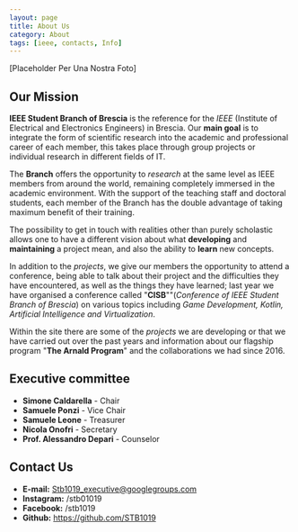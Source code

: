 ```yaml
---
layout: page
title: About Us
category: About
tags: [ieee, contacts, Info]
---
```


[Placeholder Per Una Nostra Foto]

## Our Mission

**IEEE Student Branch of Brescia** is the reference for the *IEEE* (Institute of Electrical and Electronics Engineers) in Brescia.
Our **main goal** is to integrate the form of scientific research into the academic and professional career of each member, this takes place through group projects or individual research in different fields of IT.

The **Branch** offers the opportunity to *research* at the same level as IEEE members from around the world, remaining completely immersed in the academic environment. With the support of the teaching staff and doctoral students, each member of the Branch has the double advantage of taking maximum benefit of their training.

The possibility to get in touch with realities other than purely scholastic allows one to have a different vision about what **developing** and **maintaining** a project mean, and also the ability to **learn** new concepts.

In addition to the *projects*, we give our members the opportunity to attend a conference, being able to talk about their project and the difficulties they have encountered, as well as the things they have learned; last year we have organised a conference called "**CISB**""(*Conference of IEEE Student Branch of Brescia*) on various topics including *Game Development, Kotlin, Artificial Intelligence and Virtualization*.

Within the site there are some of the *projects* we are developing or that we have carried out over the past years and information about our flagship program "**The Arnald Program**" and the collaborations we had since 2016.



## Executive committee

* **Simone Caldarella** - Chair
* **Samuele Ponzi** - Vice Chair
* **Samuele Leone** - Treasurer
* **Nicola Onofri** - Secretary
* **Prof. Alessandro Depari** - Counselor

## Contact Us

* **E-mail:** Stb1019_executive@googlegroups.com
* **Instagram:** /stb01019
* **Facebook:** /stb1019
* **Github:** https://github.com/STB1019
